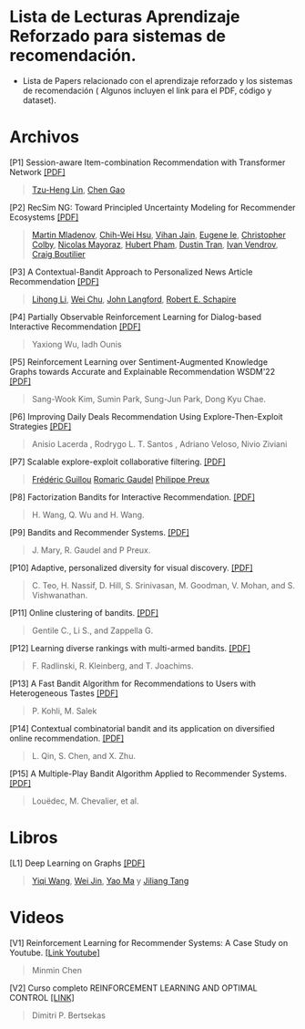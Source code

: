 # Lista de Lecturas Aprendizaje Reforzado para sistemas de recomendación.

- Lista de Papers relacionado con el aprendizaje reforzado y los sistemas de recomendación ( Algunos incluyen el link para el PDF, código y dataset).

# Archivos
[P1]  Session-aware Item-combination Recommendation with Transformer Network [[PDF]](https://arxiv.org/pdf/2111.08817.pdf)

> [Tzu-Heng Lin](https://arxiv.org/search/cs?searchtype=author&query=Lin%2C+T), [Chen Gao](https://arxiv.org/search/cs?searchtype=author&query=Gao%2C+C)

[P2]  RecSim NG: Toward Principled Uncertainty Modeling for Recommender Ecosystems [[PDF]](https://arxiv.org/pdf/2103.08057.pdf)

> [Martin Mladenov](https://arxiv.org/search/cs?searchtype=author&query=Mladenov%2C+M), [Chih-Wei Hsu](https://arxiv.org/search/cs?searchtype=author&query=Hsu%2C+C), [Vihan Jain](https://arxiv.org/search/cs?searchtype=author&query=Jain%2C+V), [Eugene Ie](https://arxiv.org/search/cs?searchtype=author&query=Ie%2C+E), [Christopher Colby](https://arxiv.org/search/cs?searchtype=author&query=Colby%2C+C), [Nicolas Mayoraz](https://arxiv.org/search/cs?searchtype=author&query=Mayoraz%2C+N), [Hubert Pham](https://arxiv.org/search/cs?searchtype=author&query=Pham%2C+H), [Dustin Tran](https://arxiv.org/search/cs?searchtype=author&query=Tran%2C+D), [Ivan Vendrov](https://arxiv.org/search/cs?searchtype=author&query=Vendrov%2C+I), [Craig Boutilier](https://arxiv.org/search/cs?searchtype=author&query=Boutilier%2C+C)

[P3]  A Contextual-Bandit Approach to Personalized News Article Recommendation [[PDF]](https://arxiv.org/pdf/1003.0146.pdf)

> [Lihong Li](https://arxiv.org/search/cs?searchtype=author&query=Li%2C+L), [Wei Chu](https://arxiv.org/search/cs?searchtype=author&query=Chu%2C+W), [John Langford](https://arxiv.org/search/cs?searchtype=author&query=Langford%2C+J), [Robert E. Schapire](https://arxiv.org/search/cs?searchtype=author&query=Schapire%2C+R+E)

[P4] Partially Observable Reinforcement Learning for Dialog-based Interactive Recommendation [[PDF]](https://dl.acm.org/doi/10.1145/3460231.3474256)

> Yaxiong Wu, Iadh Ounis

[P5] Reinforcement Learning over Sentiment-Augmented Knowledge Graphs towards Accurate and Explainable Recommendation WSDM'22 [[PDF]](https://dl.acm.org/doi/abs/10.1145/3488560.3498515)

> Sang-Wook Kim, Sumin Park, Sung-Jun Park, Dong Kyu Chae.

[P6] Improving Daily Deals Recommendation Using Explore-Then-Exploit Strategies [[PDF]](https://homepages.dcc.ufmg.br/~rodrygo/wp-content/papercite-data/pdf/lacerda2015irj.pdf)

> Anisio Lacerda , Rodrygo L. T. Santos , Adriano Veloso, Nivio Ziviani

[P7]  Scalable explore-exploit collaborative filtering. [[PDF]](https://hal.inria.fr/hal-01406418)

> [Frédéric Guillou](https://hal.inria.fr/search/index/q/*/authFullName_s/Fr%C3%A9d%C3%A9ric+Guillou)  [Romaric Gaudel](https://hal.inria.fr/search/index/q/*/authIdHal_s/romaric-gaudel)  [Philippe Preux](https://hal.inria.fr/search/index/q/*/authIdHal_s/preux-philippe)

[P8] Factorization Bandits for Interactive Recommendation. [[PDF]](https://www.cs.virginia.edu/~hw5x/paper/factorUCB.pdf)

> H. Wang, Q. Wu and H. Wang.

[P9] Bandits and Recommender Systems. [[PDF]](https://hal.inria.fr/hal-01256033/file/Bandits_and_Recommender_Systems.pdf)

> J. Mary, R. Gaudel and P Preux.

[P10] Adaptive, personalized diversity for visual discovery. [[PDF]](https://arxiv.org/pdf/1810.01477.pdf)

> C. Teo, H. Nassif, D. Hill, S. Srinivasan, M. Goodman, V. Mohan, and S. Vishwanathan.

[P11] Online clustering of bandits. [[PDF]](http://proceedings.mlr.press/v32/gentile14.pdf)

> Gentile C., Li S., and Zappella G. 

[P12] Learning diverse rankings with multi-armed bandits. [[PDF]](https://dl.acm.org/doi/pdf/10.1145/1390156.1390255)

> F. Radlinski, R. Kleinberg, and T. Joachims.

[P13] A Fast Bandit Algorithm for Recommendations to Users with Heterogeneous Tastes [[PDF]](https://www.microsoft.com/en-us/research/wp-content/uploads/2016/11/kss_aaai2013.pdf)

> P. Kohli, M. Salek

[P14] Contextual combinatorial bandit and its application on diversified online recommendation. [[PDF]](http://www.chenshouyuan.com/papers/sdm14.pdf)

> L. Qin, S. Chen, and X. Zhu.

[P15] A Multiple-Play Bandit Algorithm Applied to Recommender Systems. [[PDF]](https://www.aaai.org/ocs/index.php/FLAIRS/FLAIRS15/paper/download/10385/10364)

> Louëdec, M. Chevalier, et al. 

# Libros

[L1]  Deep Learning on Graphs [[PDF]](https://web.njit.edu/~ym329/dlg_book/)

> [Yiqi Wang](https://www.cse.msu.edu/~wangy206/), [Wei Jin](http://www.cse.msu.edu/~jinwei2/), [Yao Ma](http://cse.msu.edu/~mayao4/) y [Jiliang Tang](https://www.cse.msu.edu/~tangjili/)


# Videos
[V1] Reinforcement Learning for Recommender Systems: A Case Study on Youtube. [[Link Youtube]](https://www.youtube.com/watch?v=HEqQ2_1XRTs)

> Minmin Chen

[V2] Curso completo REINFORCEMENT LEARNING AND OPTIMAL CONTROL [[LINK]](http://web.mit.edu/dimitrib/www/RLbook.html)

> Dimitri P. Bertsekas
